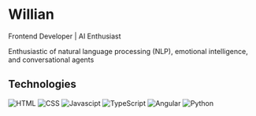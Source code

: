 <!-- About me -->
<h1>Willian</h1>
<p>Frontend Developer | AI Enthusiast</p>
<p>Enthusiastic of natural language processing (NLP), emotional intelligence, and conversational agents</p>

<h2>Technologies</h2>
<div align="left">
  <img title="HTML-5" alt="HTML" src="https://img.shields.io/badge/HTML5-E34F26?style=for-the-badge&logo=html5&logoColor=white" />
  <img title="CSS-3" alt="CSS" src="https://img.shields.io/badge/CSS3-1572B6?style=for-the-badge&logo=css3&logoColor=white" />
  <img title="JavaScript" alt="Javascipt" src="https://img.shields.io/badge/JavaScript-F7DF1E?style=for-the-badge&logo=javascript&logoColor=black" />
  <img title="TypeScript" alt"TypeScript" src="https://img.shields.io/badge/TypeScript-007ACC?style=for-the-badge&logo=typescript&logoColor=white" />
  <img title="Angular" alt"Angular" src="https://img.shields.io/badge/Angular-E23237?style=for-the-badge&logo=angular&logoColor=white" />
  <img title="Python" alt"Python" src="https://img.shields.io/badge/Python-3776AB?style=for-the-badge&logo=python&logoColor=white" />
</div>
